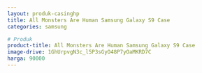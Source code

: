 ```yaml
---
layout: produk-casinghp
title: All Monsters Are Human Samsung Galaxy S9 Case
categories: samsung

# Produk
product-title: All Monsters Are Human Samsung Galaxy S9 Case
image-drive: 1GhUrpvgN3c_l5P3sGyO48P7yOaMKRD7C
harga: 90000
---
```

